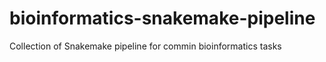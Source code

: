 # bioinformatics-snakemake-pipeline
Collection of Snakemake pipeline for commin bioinformatics tasks
